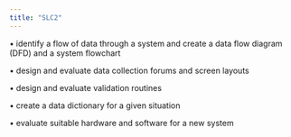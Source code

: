 ```yaml
---
title: "SLC2"
---
```

• identify a flow of data through a system and create a data flow diagram (DFD) and a system flowchart

• design and evaluate data collection forums and screen layouts

• design and evaluate validation routines

• create a data dictionary for a given situation

• evaluate suitable hardware and software for a new system